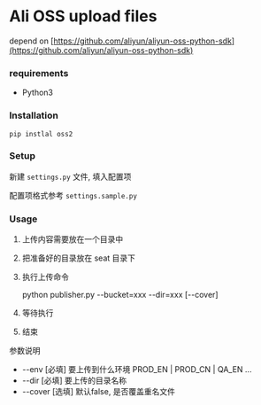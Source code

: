 # Ali OSS upload files

depend on [https://github.com/aliyun/aliyun-oss-python-sdk](https://github.com/aliyun/aliyun-oss-python-sdk)

### requirements

* Python3

### Installation

    pip instlal oss2

### Setup

新建 ``settings.py`` 文件, 填入配置项

配置项格式参考 ``settings.sample.py``

### Usage

1. 上传内容需要放在一个目录中
2. 把准备好的目录放在 seat 目录下
3. 执行上传命令
    
    python publisher.py --bucket=xxx --dir=xxx [--cover]

4. 等待执行
5. 结束

参数说明

* --env  [必填] 要上传到什么环境 PROD_EN | PROD_CN | QA_EN ...
* --dir     [必填] 要上传的目录名称
* --cover   [选填] 默认false, 是否覆盖重名文件
